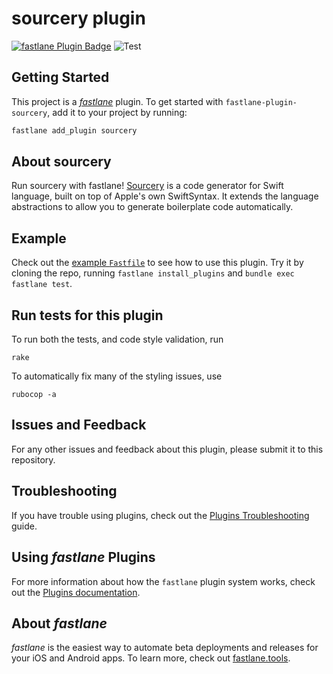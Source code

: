 # sourcery plugin

[![fastlane Plugin Badge](https://rawcdn.githack.com/fastlane/fastlane/master/fastlane/assets/plugin-badge.svg)](https://rubygems.org/gems/fastlane-plugin-sourcery)
![Test](https://github.com/WezSieTato/fastlane-plugin-sourcery/workflows/Test/badge.svg)


## Getting Started

This project is a [_fastlane_](https://github.com/fastlane/fastlane) plugin. To get started with `fastlane-plugin-sourcery`, add it to your project by running:

```bash
fastlane add_plugin sourcery
```

## About sourcery

Run sourcery with fastlane! [Sourcery](https://github.com/krzysztofzablocki/Sourcery) is a code generator for Swift language, built on top of Apple's own SwiftSyntax. It extends the language abstractions to allow you to generate boilerplate code automatically.

## Example

Check out the [example `Fastfile`](fastlane/Fastfile) to see how to use this plugin. Try it by cloning the repo, running `fastlane install_plugins` and `bundle exec fastlane test`.

## Run tests for this plugin

To run both the tests, and code style validation, run

```
rake
```

To automatically fix many of the styling issues, use
```
rubocop -a
```

## Issues and Feedback

For any other issues and feedback about this plugin, please submit it to this repository.

## Troubleshooting

If you have trouble using plugins, check out the [Plugins Troubleshooting](https://docs.fastlane.tools/plugins/plugins-troubleshooting/) guide.

## Using _fastlane_ Plugins

For more information about how the `fastlane` plugin system works, check out the [Plugins documentation](https://docs.fastlane.tools/plugins/create-plugin/).

## About _fastlane_

_fastlane_ is the easiest way to automate beta deployments and releases for your iOS and Android apps. To learn more, check out [fastlane.tools](https://fastlane.tools).

